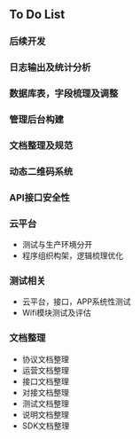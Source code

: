 ## To Do List

### 后续开发

### 日志输出及统计分析

### 数据库表，字段梳理及调整

### 管理后台构建

### 文档整理及规范

### 动态二维码系统

### API接口安全性

### 云平台
- 测试与生产环境分开
- 程序组织构架，逻辑梳理优化

### 测试相关
- 云平台，接口，APP系统性测试
- Wifi模块测试及评估

### 文档整理

- 协议文档整理
- 运营文档整理
- 接口文档整理
- 对接文档整理
- 测试文档整理
- 说明文档整理
- SDK文档整理